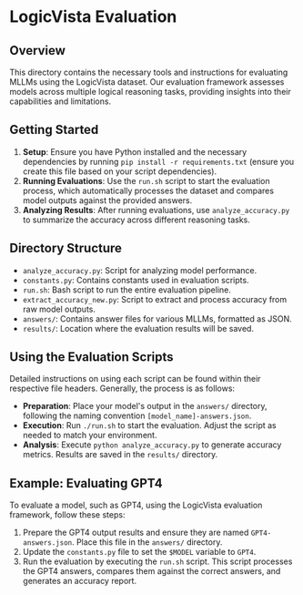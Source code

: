 # LogicVista Evaluation

## Overview
This directory contains the necessary tools and instructions for evaluating MLLMs using the LogicVista dataset. Our evaluation framework assesses models across multiple logical reasoning tasks, providing insights into their capabilities and limitations.

## Getting Started
1. **Setup**: Ensure you have Python installed and the necessary dependencies by running `pip install -r requirements.txt` (ensure you create this file based on your script dependencies).
2. **Running Evaluations**: Use the `run.sh` script to start the evaluation process, which automatically processes the dataset and compares model outputs against the provided answers.
3. **Analyzing Results**: After running evaluations, use `analyze_accuracy.py` to summarize the accuracy across different reasoning tasks.

## Directory Structure
- `analyze_accuracy.py`: Script for analyzing model performance.
- `constants.py`: Contains constants used in evaluation scripts.
- `run.sh`: Bash script to run the entire evaluation pipeline.
- `extract_accuracy_new.py`: Script to extract and process accuracy from raw model outputs.
- `answers/`: Contains answer files for various MLLMs, formatted as JSON.
- `results/`: Location where the evaluation results will be saved.

## Using the Evaluation Scripts
Detailed instructions on using each script can be found within their respective file headers. Generally, the process is as follows:
- **Preparation**: Place your model's output in the `answers/` directory, following the naming convention `[model_name]-answers.json`.
- **Execution**: Run `./run.sh` to start the evaluation. Adjust the script as needed to match your environment.
- **Analysis**: Execute `python analyze_accuracy.py` to generate accuracy metrics. Results are saved in the `results/` directory.

## Example: Evaluating GPT4
To evaluate a model, such as GPT4, using the LogicVista evaluation framework, follow these steps:
1. Prepare the GPT4 output results and ensure they are named `GPT4-answers.json`. Place this file in the `answers/` directory.
2. Update the `constants.py` file to set the `$MODEL` variable to `GPT4`.
3. Run the evaluation by executing the `run.sh` script. This script processes the GPT4 answers, compares them against the correct answers, and generates an accuracy report.
